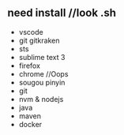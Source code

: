 ## need install //look .sh
* vscode
* git gitkraken
* sts
* sublime text 3
* firefox
* chrome //Oops
* sougou pinyin
* git
* nvm & nodejs
* java
* maven
* docker